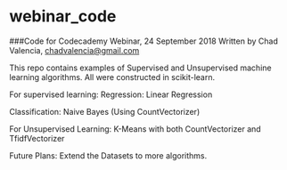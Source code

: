 # webinar_code


###Code for Codecademy Webinar, 24 September 2018
Written by Chad Valencia, chadvalencia@gmail.com

This repo contains examples of Supervised and Unsupervised machine learning
algorithms. All were constructed in scikit-learn.

For supervised learning:
Regression:
Linear Regression

Classification:
Naive Bayes (Using CountVectorizer)

For Unsupervised Learning:
K-Means with both CountVectorizer and TfidfVectorizer

Future Plans:
Extend the Datasets to more algorithms.
